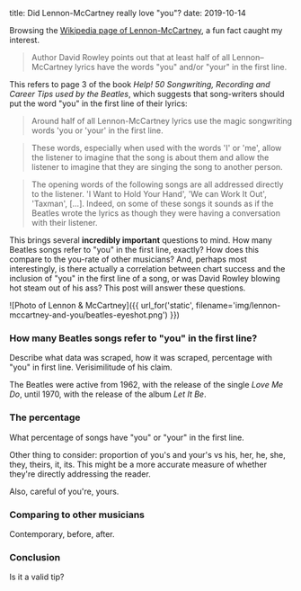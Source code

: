 title: Did Lennon-McCartney really love "you"?
date: 2019-10-14

Browsing the [Wikipedia page of Lennon-McCartney](https://en.wikipedia.org/wiki/Lennon–McCartney), a fun fact caught my interest.

> Author David Rowley points out that at least half of all Lennon–McCartney lyrics have the words "you" and/or "your" in the first line.

This refers to page 3 of the book *Help! 50 Songwriting, Recording and Career Tips used by the Beatles*, which suggests that song-writers should put the word "you" in the first line of their lyrics:

> Around half of all Lennon-McCartney lyrics use the magic songwriting words 'you or 'your' in the first line.

> These words, especially when used with the words 'I' or 'me', allow the listener to imagine that the song is about them and allow the listener to imagine that they are singing the song to another person.

> The opening words of the following songs are all addressed directly to the listener. 'I Want to Hold Your Hand', 'We can Work It Out', 'Taxman', [...]. Indeed, on some of these songs it sounds as if the Beatles wrote the lyrics as though they were having a conversation with their listener.

This brings several **incredibly important** questions to mind. How many Beatles songs refer to "you" in the first line, exactly? How does this compare to the you-rate of other musicians? And, perhaps most interestingly, is there actually a correlation between chart success and the inclusion of "you" in the first line of a song, or was David Rowley blowing hot steam out of his ass? This post will answer these questions.

![Photo of Lennon & McCartney]({{ url_for('static', filename='img/lennon-mccartney-and-you/beatles-eyeshot.png') }})

### How many Beatles songs refer to "you" in the first line?
Describe what data was scraped, how it was scraped, percentage with "you" in first line. Verisimilitude of his claim.

The Beatles were active from 1962, with the release of the single *Love Me Do*, until 1970, with the release of the album *Let It Be*.

### The percentage
What percentage of songs have "you" or "your" in the first line.

Other thing to consider: proportion of you's and your's vs his, her, he, she, they, theirs, it, its. This might be a more accurate measure of whether they're directly addressing the reader.

Also, careful of you're, yours.

### Comparing to other musicians
Contemporary, before, after.

### Conclusion
Is it a valid tip?
